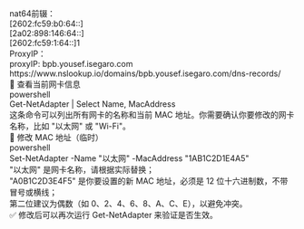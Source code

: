 <div>nat64前辍：<div>
<div>[2602:fc59:b0:64::] <div>
<div>[2a02:898:146:64::] <div>
<div>[2602:fc59:1:64::]1<div>
<div>ProxyIP：<div>
<div>proxyIP: bpb.yousef.isegaro.com<div>
<div>https://www.nslookup.io/domains/bpb.yousef.isegaro.com/dns-records/<div>

<div>🧩 查看当前网卡信息<div>
<div>powershell<div>
<div>Get-NetAdapter | Select Name, MacAddress<div>
<div>这条命令可以列出所有网卡的名称和当前 MAC 地址。你需要确认你要修改的网卡名称，比如 "以太网" 或 "Wi-Fi"。<div>

<div>🧩 修改 MAC 地址（临时）<div>
<div>powershell<div>
<div>Set-NetAdapter -Name "以太网" -MacAddress "1AB1C2D1E4A5"<div>
<div>"以太网" 是网卡名称，请根据实际替换；<div>

<div>"A0B1C2D3E4F5" 是你要设置的新 MAC 地址，必须是 12 位十六进制数，不带冒号或横线；<div>

<div>第二位建议为偶数（如 0、2、4、6、8、A、C、E），以避免冲突。<div>

<div>✅ 修改后可以再次运行 Get-NetAdapter 来验证是否生效。<div>
















